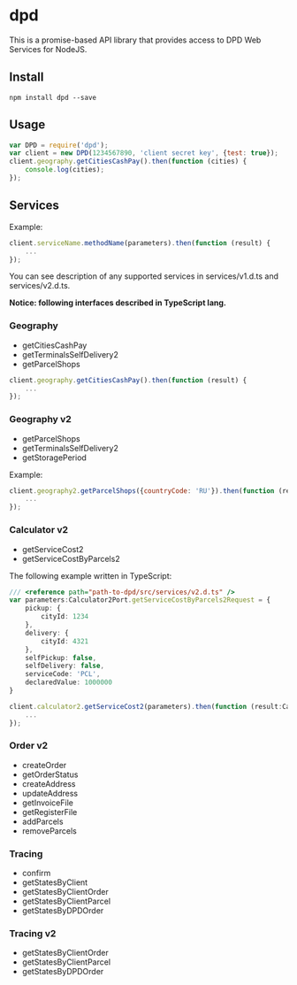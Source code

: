 dpd
=======

This is a promise-based API library that provides access to DPD Web Services for NodeJS.

## Install

```
npm install dpd --save
```

## Usage

```js
var DPD = require('dpd');
var client = new DPD(1234567890, 'client secret key', {test: true});
client.geography.getCitiesCashPay().then(function (cities) {
    console.log(cities);
});
```

## Services

Example:

```js
client.serviceName.methodName(parameters).then(function (result) {
    ...
});
```

You can see description of any supported services in services/v1.d.ts and services/v2.d.ts.

**Notice: following interfaces described in TypeScript lang.**

### Geography

 * getCitiesCashPay
 * getTerminalsSelfDelivery2
 * getParcelShops

```js
client.geography.getCitiesCashPay().then(function (result) {
    ...
});
```

### Geography v2

 * getParcelShops
 * getTerminalsSelfDelivery2
 * getStoragePeriod

Example:

```js
client.geography2.getParcelShops({countryCode: 'RU'}).then(function (result) {
    ...
});
```

### Calculator v2

 * getServiceCost2
 * getServiceCostByParcels2
 
The following example written in TypeScript:

```ts
/// <reference path="path-to-dpd/src/services/v2.d.ts" />
var parameters:Calculator2Port.getServiceCostByParcels2Request = {
    pickup: {
        cityId: 1234
    },
    delivery: {
        cityId: 4321
    },
    selfPickup: false,
    selfDelivery: false,
    serviceCode: 'PCL',
    declaredValue: 1000000
}

client.calculator2.getServiceCost2(parameters).then(function (result:Calculator2Port.getServiceCostByParcels2Response) {
    ...
});
```

### Order v2

 * createOrder
 * getOrderStatus
 * createAddress
 * updateAddress
 * getInvoiceFile
 * getRegisterFile
 * addParcels
 * removeParcels


### Tracing

 * confirm
 * getStatesByClient
 * getStatesByClientOrder
 * getStatesByClientParcel
 * getStatesByDPDOrder

### Tracing v2

 * getStatesByClientOrder
 * getStatesByClientParcel
 * getStatesByDPDOrder

